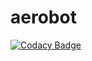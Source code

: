 # aerobot
[![Codacy Badge](https://api.codacy.com/project/badge/Grade/22d1a2038b774edbb05ab0e4b50624cf)](https://app.codacy.com/app/RainbowLegend/aerobot?utm_source=github.com&utm_medium=referral&utm_content=RainbowLegend/aerobot&utm_campaign=Badge_Grade_Settings)
